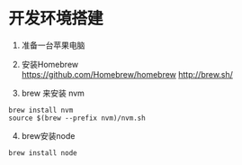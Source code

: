 # 开发环境搭建

1. 准备一台苹果电脑    
2. 安装Homebrew    
https://github.com/Homebrew/homebrew
http://brew.sh/

3. brew 来安装 nvm    
```
brew install nvm
source $(brew --prefix nvm)/nvm.sh
```
4. brew安装node
```
brew install node
```
